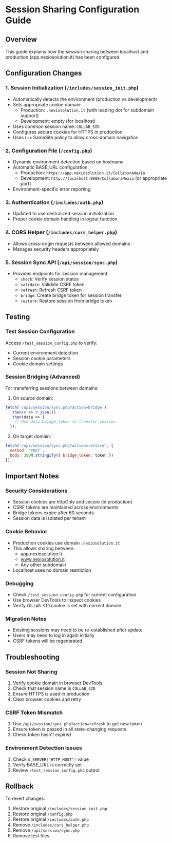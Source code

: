 # Session Sharing Configuration Guide

## Overview
This guide explains how the session sharing between localhost and production (app.nexiosolution.it) has been configured.

## Configuration Changes

### 1. Session Initialization (`/includes/session_init.php`)
- Automatically detects the environment (production vs development)
- Sets appropriate cookie domain:
  - Production: `.nexiosolution.it` (with leading dot for subdomain support)
  - Development: empty (for localhost)
- Uses common session name: `COLLAB_SID`
- Configures secure cookies for HTTPS in production
- Uses `Lax` SameSite policy to allow cross-domain navigation

### 2. Configuration File (`/config.php`)
- Dynamic environment detection based on hostname
- Automatic BASE_URL configuration:
  - Production: `https://app.nexiosolution.it/CollaboraNexio`
  - Development: `http://localhost:8888/CollaboraNexio` (or appropriate port)
- Environment-specific error reporting

### 3. Authentication (`/includes/auth.php`)
- Updated to use centralized session initialization
- Proper cookie domain handling in logout function

### 4. CORS Helper (`/includes/cors_helper.php`)
- Allows cross-origin requests between allowed domains
- Manages security headers appropriately

### 5. Session Sync API (`/api/session/sync.php`)
- Provides endpoints for session management:
  - `check`: Verify session status
  - `validate`: Validate CSRF token
  - `refresh`: Refresh CSRF token
  - `bridge`: Create bridge token for session transfer
  - `restore`: Restore session from bridge token

## Testing

### Test Session Configuration
Access `/test_session_config.php` to verify:
- Current environment detection
- Session cookie parameters
- Cookie domain settings

### Session Bridging (Advanced)
For transferring sessions between domains:

1. On source domain:
```javascript
fetch('/api/session/sync.php?action=bridge')
  .then(r => r.json())
  .then(data => {
    // Use data.bridge_token to transfer session
  });
```

2. On target domain:
```javascript
fetch('/api/session/sync.php?action=restore', {
  method: 'POST',
  body: JSON.stringify({ bridge_token: token })
});
```

## Important Notes

### Security Considerations
- Session cookies are httpOnly and secure (in production)
- CSRF tokens are maintained across environments
- Bridge tokens expire after 60 seconds
- Session data is isolated per tenant

### Cookie Behavior
- Production cookies use domain `.nexiosolution.it`
- This allows sharing between:
  - app.nexiosolution.it
  - www.nexiosolution.it
  - Any other subdomain
- Localhost uses no domain restriction

### Debugging
- Check `/test_session_config.php` for current configuration
- Use browser DevTools to inspect cookies
- Verify `COLLAB_SID` cookie is set with correct domain

### Migration Notes
- Existing sessions may need to be re-established after update
- Users may need to log in again initially
- CSRF tokens will be regenerated

## Troubleshooting

### Session Not Sharing
1. Verify cookie domain in browser DevTools
2. Check that session name is `COLLAB_SID`
3. Ensure HTTPS is used in production
4. Clear browser cookies and retry

### CSRF Token Mismatch
1. Use `/api/session/sync.php?action=refresh` to get new token
2. Ensure token is passed in all state-changing requests
3. Check token hasn't expired

### Environment Detection Issues
1. Check `$_SERVER['HTTP_HOST']` value
2. Verify BASE_URL is correctly set
3. Review `/test_session_config.php` output

## Rollback
To revert changes:
1. Restore original `/includes/session_init.php`
2. Restore original `/config.php`
3. Restore original `/includes/auth.php`
4. Remove `/includes/cors_helper.php`
5. Remove `/api/session/sync.php`
6. Remove test files